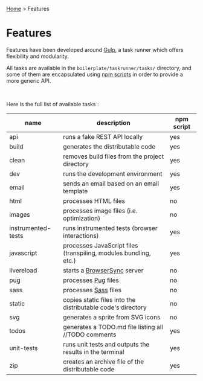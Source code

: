 [Home]: index.md
[BrowserSync]: https://www.browsersync.io
[Pug]: https://pugjs.org
[Sass]: http://sass-lang.com

[Home] > Features

# Features

Features have been developed around [Gulp](http://gulpjs.com),
a task runner which offers flexibility and modularity.

All tasks are available in the `boilerplate/taskrunner/tasks/` directory,
and some of them are encapsulated using [npm scripts](https://docs.npmjs.com/misc/scripts)
in order to provide a more generic API.

<br>

Here is the full list of available tasks :

| name               | description                                                      | npm script |
|--------------------|------------------------------------------------------------------|------------|
| api                | runs a fake REST API locally                                     | yes        |
| build              | generates the distributable code                                 | yes        |
| clean              | removes build files from the project directory                   | yes        |
| dev                | runs the development environment                                 | yes        |
| email              | sends an email based on an email template                        | yes        |
| html               | processes HTML files                                             | no         |
| images             | processes image files (i.e. optimization)                        | no         |
| instrumented-tests | runs instrumented tests (browser interactions)                   | yes        |
| javascript         | processes JavaScript files (transpiling, modules bundling, etc.) | yes        |
| livereload         | starts a [BrowserSync] server                                    | no         |
| pug                | processes [Pug] files                                            | no         |
| sass               | processes [Sass] files                                           | no         |
| static             | copies static files into the distributable code's directory      | no         |
| svg                | generates a sprite from SVG icons                                | no         |
| todos              | generates a TODO.md file listing all //TODO comments             | yes        |
| unit-tests         | runs unit tests and outputs the results in the terminal          | yes        |
| zip                | creates an archive file of the distributable code                | yes        |

